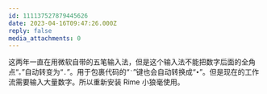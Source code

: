```yaml
---
id: 111137527879445626
date: 2023-04-16T09:47:26.000Z
reply: false
media_attachments: 0
---
```


这两年一直在用微软自带的五笔输入法，但是这个输入法不能把数字后面的全角点“`。`”自动转变为“`.`”。用于包裹代码的“`‵`”键也会自动转换成“`•`”。但是现在的工作流需要输入大量数字。所以重新安装 Rime 小狼毫使用。

